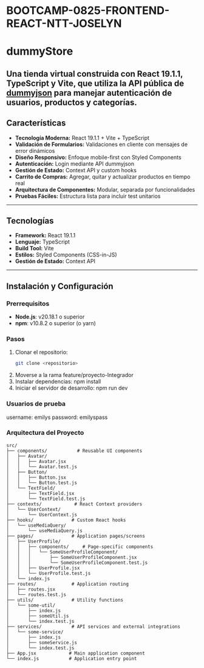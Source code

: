 # BOOTCAMP-0825-FRONTEND-REACT-NTT-JOSELYN

# dummyStore

Una tienda virtual construida con **React 19.1.1**, **TypeScript** y **Vite**, que utiliza la API pública de [dummyjson](https://dummyjson.com/) para manejar **autenticación de usuarios, productos y categorías**.  
---

## Características

- **Tecnología Moderna:** React 19.1.1 + Vite + TypeScript  
- **Validación de Formularios:** Validaciones en cliente con mensajes de error dinámicos  
- **Diseño Responsivo:** Enfoque mobile-first con Styled Components  
- **Autenticación:** Login mediante API dummyjson  
- **Gestión de Estado:** Context API y custom hooks  
- **Carrito de Compras:** Agregar, quitar y actualizar productos en tiempo real  
- **Arquitectura de Componentes:** Modular, separada por funcionalidades  
- **Pruebas Fáciles:** Estructura lista para incluir test unitarios  

---

## Tecnologías

- **Framework:** React 19.1.1  
- **Lenguaje:** TypeScript  
- **Build Tool:** Vite  
- **Estilos:** Styled Components (CSS-in-JS)  
- **Gestión de Estado:** Context API  
---

## Instalación y Configuración

### Prerrequisitos

- **Node.js**: v20.18.1 o superior  
- **npm**: v10.8.2 o superior (o yarn)

### Pasos

1. Clonar el repositorio:
   ```bash
   git clone <repositorio>
2. Moverse a la rama feature/proyecto-Integrador
3. Instalar dependencias: npm install
4. Iniciar el servidor de desarrollo: npm run dev
### Usuarios de prueba
 username: emilys
 password: emilyspass
### Arquitectura del Proyecto

```plaintext
src/
├── components/           # Reusable UI components
│   ├── Avatar/
│   │   ├── Avatar.jsx
│   │   └── Avatar.test.js
│   ├── Button/
│   │   ├── Button.jsx
│   │   └── Button.test.js
│   └── TextField/
│       ├── TextField.jsx
│       └── TextField.test.js
├── contexts/            # React Context providers
│   └── UserContext/
│       └── UserContext.js
├── hooks/              # Custom React hooks
│   └── useMediaQuery/
│       └── useMediaQuery.js
├── pages/              # Application pages/screens
│   ├── UserProfile/
│   │   ├── components/     # Page-specific components
│   │   │   └── SomeUserProfileComponent/
│   │   │       ├── SomeUserProfileComponent.jsx
│   │   │       └── SomeUserProfileComponent.test.js
│   │   ├── UserProfile.jsx
│   │   └── UserProfile.test.js
│   └── index.js
├── routes/             # Application routing
│   ├── routes.jsx
│   └── routes.test.js
├── utils/              # Utility functions
│   └── some-util/
│       ├── index.js
│       ├── someUtil.js
│       └── index.test.js
├── services/           # API services and external integrations
│   └── some-service/
│       ├── index.js
│       ├── someService.js
│       └── index.test.js
├── App.jsx            # Main application component
└── index.js           # Application entry point
